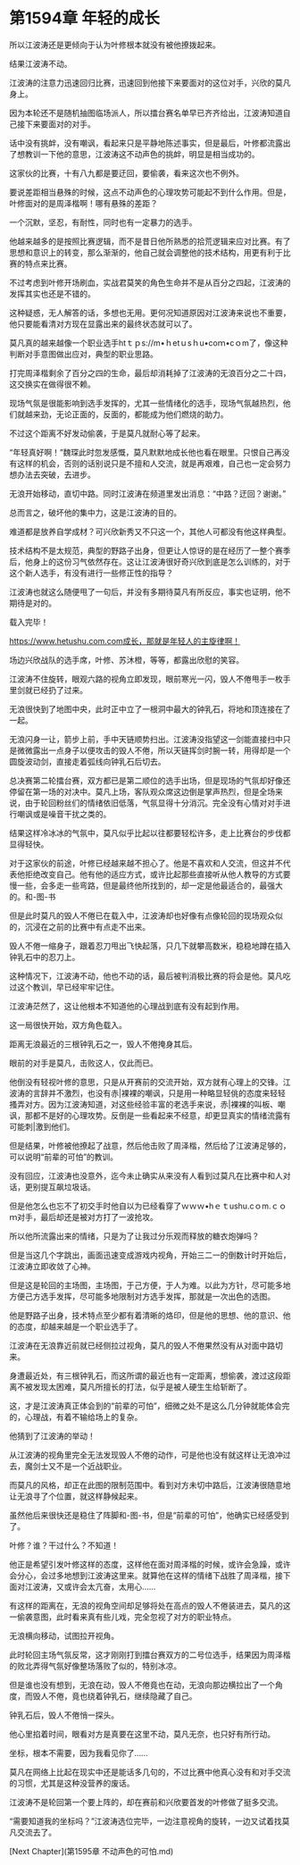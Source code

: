 # 第1594章 年轻的成长

所以江波涛还是更倾向于认为叶修根本就没有被他撩拨起来。

结果江波涛不动。

江波涛的注意力迅速回归比赛，迅速回到他接下来要面对的这位对手，兴欣的莫凡身上。

因为本轮还不是随机抽图临场派人，所以擂台赛名单早已齐齐给出，江波涛知道自己接下来要面对的对手。

话中没有挑衅，没有嘲讽，看起来只是平静地陈述事实，但是最后，叶修都流露出了想教训一下他的意思，江波涛这不动声色的挑衅，明显是相当成功的。

这家伙的比赛，十有八九都是要迂回，要偷袭，看来这次也不例外。

要说差距相当悬殊的时候，这点不动声色的心理攻势可能起不到什么作用。但是，叶修面对的是周泽楷啊！哪有悬殊的差距？

一个沉默，坚忍，有耐性，同时也有一定暴力的选手。

他越来越多的是按照比赛逻辑，而不是昔日他所熟悉的拾荒逻辑来应对比赛。有了思想和意识上的转变，那么渐渐的，他自己就会调整他的技术结构，用更有利于比赛的特点来比赛。

不过考虑到叶修开场刷血，实战君莫笑的角色生命并不是从百分之四起，江波涛的发挥其实也还是不错的。

这种疑惑，无人解答的话，多想也无用。更何况知道原因对江波涛来说也不重要，他只要能看清对方现在显露出来的最终状态就可以了。

莫凡真的越来越像一个职业选手htｔｐs://m•ｈetｕsｈu•coｍ•cｏm了，像这种判断对手意图做出应对，典型的职业思路。

打完周泽楷剩余了百分之四的生命，最后却消耗掉了江波涛的无浪百分之二十四，这交换实在做得很不赖。

现场气氛是很能影响到选手发挥的，尤其一些情绪化的选手，现场气氛越热烈，他们就越来劲，无论正面的，反面的，都能成为他们燃烧的助力。

不过这个距离不好发动偷袭，于是莫凡就耐心等了起来。

“年轻真好啊！”魏琛此时忽发感慨，莫凡默默地成长他也看在眼里。只恨自己再没有这样的机会，否则的话别说只是不擅和人交流，就是再艰难，自己也一定会努力想办法去突破，去进步。

无浪开始移动，直切中路。同时江波涛在频道里发出消息：“中路？迂回？谢谢。”

总而言之，破坏他的集中力，这是江波涛的目的。

难道都是放养自学成材？可兴欣新秀又不只这一个，其他人可都没有他这样典型。

技术结构不是太规范，典型的野路子出身，但更让人惊讶的是在经历了一整个赛季后，他身上的这份习气依然存在。这让江波涛很好奇兴欣到底是怎么训练的，对于这个新人选手，有没有进行一些修正性的指导？

江波涛也就这么随便甩了一句后，并没有多期待莫凡有所反应，事实也证明，他不期待是对的。

载入完毕！

https://www.hetushu.com.com成长，那就是年轻人的主旋律啊！

场边兴欣战队的选手席，叶修、苏沐橙，等等，都露出欣慰的笑容。

江波涛不住旋转，眼观六路的视角立即发现，眼前寒光一闪，毁人不倦甩手一枚手里剑就已经扔了过来。

无浪很快到了地图中央，此时正中立了一根洞中最大的钟乳石，将地和顶连接在了一起。

无浪闪身一让，箭步上前，手中天链顺势扫出。江波涛没指望这一剑能直接扫中只是微微露出一点身子以便攻击的毁人不倦，所以天链挥剑时腕一转，用得却是一个圆旋波动剑，直接走着弧线向钟乳石后切去。

总决赛第二轮擂台赛，双方都已是第二顺位的选手出场，但是现场的气氛却好像还停留在第一场的对决中。莫凡上场，客队观众席这边倒是掌声热烈，但是全场来说，由于轮回粉丝们的情绪依旧低落，气氛显得十分消沉。完全没有心情对对手进行嘲讽或是噪音干扰之类的。

结果这样冷冰冰的气氛中，莫凡似乎比起以往都要轻松许多，走上比赛台的步伐都显得轻快。

对于这家伙的前途，叶修已经越来越不担心了。他是不喜欢和人交流，但这并不代表他拒绝改变自己。他有他的适应方式，或许比起那些直接听从他人教导的方式要慢一些，会多走一些弯路，但是最终他所找到的，却一定是他最适合的，最强大的。和-图-书

但是此时莫凡的毁人不倦已在载入中，江波涛却也好像有点像轮回的现场观众似的，沉浸在之前的比赛中有点走不出来。

毁人不倦一缩身子，跟着忍刀甩出飞快起落，只几下就攀高数米，稳稳地蹲在插入钟乳石中的忍刀上。

这种情况下，江波涛不动，他也不动的话，最后被判消极比赛的将会是他。莫凡吃过这个教训，早已经牢牢记住。

江波涛茫然了，这让他根本不知道他的心理战到底有没有起到作用。

这一局很快开始，双方角色载入。

距离无浪最近的三根钟乳石之一，毁人不倦掩身其后。

眼前的对手是莫凡，击败这人，仅此而已。

他倒没有轻视叶修的意思，只是从开赛前的交流开始，双方就有心理上的交锋。江波涛的言辞并不激烈，也没有赤|裸裸的嘲讽，只是用一种略显轻佻的态度来轻轻搔弄对方。因为江波涛知道，对这些经验丰富的老选手来说，赤|裸裸的叫板、嘲讽，那都不是好的心理攻势。反倒是一些看起来不经意，却更显真实的情绪流露有可能刺|激到他们。

但是结果，叶修被他撩起了战意，然后他击败了周泽楷，然后给了江波涛足够的，可以说明“前辈的可怕”的教训。

没有回应，江波涛也没意外，迄今未止确实从来没有人看到过莫凡在比赛中和人对话，更别提互飙垃圾话。

但是他怎么也忘不了初交手时他自以为已经看穿了ｗｗｗ•hｅｔushu.cｏm.ｃｏｍ对手，最后却还是被对方打了一波抢攻。

所以他所流露出来的情绪，只是为了让我过分乐观而释放的糖衣炮弹吗？

但是当这几个字跳出，画面迅速变成游戏内视角，开始三二一的倒数计时开始后，江波涛立即收敛了心神。

但是这是轮回的主场图，主场图，于己方便，于人为难。以此为方针，尽可能多地方便己方选手发挥，尽可能多地限制对方选手发挥，那就是一次出色的选图。

他是野路子出身，技术特点至少都有着清晰的烙印，但是他的思想、他的意识、他的态度，却越来越是一个职业选手了。

江波涛在无浪靠近前就已经侧拉过视角，莫凡的毁人不倦果然没有从对面中路切来。

身遭最近处，有三根钟乳石，而这所谓的最近也有一定距离，想偷袭，渡过这段距离不被发现太困难，莫凡所擅长的打法，似乎是被人硬生生给斩断了。

这，才是江波涛真正体会到的“前辈的可怕”，细微之处不是这么几分钟就能体会完的，心理战，有着不输给场上的复杂。

他猜到了江波涛的举动！

从江波涛的视角里完全无法发现毁人不倦的动作，可是他也没有就这样让无浪冲过去，魔剑士又不是一个近战职业。

而莫凡的风格，却正在此图的限制范围中。看到对方未切中路后，江波涛很随意地让无浪寻了个位置，就这样静候起来。

虽然他后来很快还是稳住了阵脚和-图-书，但是“前辈的可怕”，他确实已经感受到了。

叶修？谁？干过什么？不知道！

他正是希望引发叶修这样的态度，这样他在面对周泽楷的时候，或许会急躁，或许会分心，会过多地想到江波涛这里来。就算他在这样的情绪下战胜了周泽楷，接下面对江波涛，又或许会太亢奋，太用心……

有这样的距离在，无浪的视角空间却足够将处在高点的毁人不倦装进去，莫凡的这一偷袭意图，此时看来真有些儿戏，完全忽视了对方的职业特点。

无浪横向移动，试图拉开视角。

此时轮回主场气氛反常，这才刚刚打到擂台赛双方的二号位选手，结果因为周泽楷的败北弄得气氛好像整场落败了似的，特别冰凉。

但是谁也没有想到，无浪在动，毁人不倦竟也在动，无浪向那边横拉出了一个角度，而毁人不倦，竟也绕着钟乳石，继续隐藏了自己。

钟乳石后，毁人不倦悄一探头。

他心里掐着时间，眼看对方是真要在这里不动，莫凡无奈，也只好有所行动。

坐标，根本不需要，因为我看见你了……

莫凡在网络上比起在现实中还是能话多几句的，不过比赛中他真心没有和对手交流的习惯，尤其是这种没营养的废话。

江波涛不是轮回第一个要上阵的，却在赛前和兴欣要首发的叶修做了挺多交流。

“需要知道我的坐标吗？”江波涛选位完毕，一边注意视角的旋转，一边又试着找莫凡交流去了。



[Next Chapter](第1595章 不动声色的可怕.md)